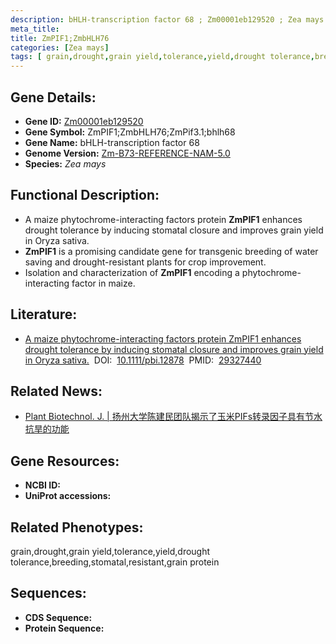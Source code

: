 ```yaml
---
description: bHLH-transcription factor 68 ; Zm00001eb129520 ; Zea mays
meta_title:
title: ZmPIF1;ZmbHLH76
categories: [Zea mays]
tags: [ grain,drought,grain yield,tolerance,yield,drought tolerance,breeding,stomatal,resistant,grain protein ]
---
```


## Gene Details:
- **Gene ID:**	[Zm00001eb129520]()
- **Gene Symbol:** ZmPIF1;ZmbHLH76;ZmPif3.1;bhlh68
- **Gene Name:** bHLH-transcription factor 68
- **Genome Version:** [Zm-B73-REFERENCE-NAM-5.0]()
- **Species:** *Zea mays*

## Functional Description:
   - A maize phytochrome-interacting factors protein **ZmPIF1** enhances drought tolerance by inducing stomatal closure and improves grain yield in Oryza sativa.
   - **ZmPIF1** is a promising candidate gene for transgenic breeding of water saving and drought-resistant plants for crop improvement.
   - Isolation and characterization of **ZmPIF1** encoding a phytochrome-interacting factor in maize.

## Literature:
   - [A maize phytochrome-interacting factors protein ZmPIF1 enhances drought tolerance by inducing stomatal closure and improves grain yield in Oryza sativa.]( https://onlinelibrary.wiley.com/doi/10.1111/pbi.12878)&nbsp;&nbsp;DOI:&nbsp;&nbsp;[10.1111/pbi.12878](https://onlinelibrary.wiley.com/doi/10.1111/pbi.12878)&nbsp;&nbsp;PMID:&nbsp;&nbsp;[29327440](https://pubmed.ncbi.nlm.nih.gov/29327440/)

## Related News:
   - [Plant Biotechnol. J. | 扬州大学陈建民团队揭示了玉米PIFs转录因子具有节水抗旱的功能](https://mp.weixin.qq.com/s?__biz=MzIyOTY2NDYyNQ==&mid=2247487720&idx=1&sn=20ee4267e7d4ad905e9955d4bbe3f920&chksm=e8be62f6dfc9ebe03c050c951c999387109b48b5e5fbab5e4c68f55bc412a999094e7f87507a&scene=27#wechat_redirect)

## Gene Resources:
- **NCBI ID:** [](https://www.ncbi.nlm.nih.gov/gene/?term=)
- **UniProt accessions:** [](https://www.uniprot.org/uniprotkb//entry)

## Related Phenotypes:
grain,drought,grain yield,tolerance,yield,drought tolerance,breeding,stomatal,resistant,grain protein

## Sequences:
- **CDS Sequence:**
- **Protein Sequence:**
